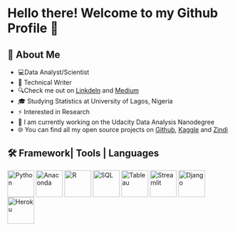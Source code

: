 # Hello there! Welcome to my Github Profile 👋

## :book: About Me
- 💻Data Analyst/Scientist
- 🔭 Technical Writer
- 🔍Check me out on [Linkdeln](https://www.linkedin.com/in/margaret-awojide/) and [Medium](https://medium.com/@margaretawojide)
- 🎓 Studying Statistics at University of Lagos, Nigeria
- ⚡ Interested in Research
- 🌱 I am currently working on the Udacity Data Analysis Nanodegree
- 🌐 You can find all my open source projects on [Github](https://github.com/awojidetola), [Kaggle](https://www.kaggle.com/awojidemargaret) and [Zindi](https://zindi.africa/users/awojide)

<!--
**awojidetola/awojidetola** is a ✨ _special_ ✨ repository because its `README.md` (this file) appears on your GitHub profile.

Here are some ideas to get you started:
- 🔭 I’m currently working on ...
- 🌱 I’m currently learning ...
- 👯 I’m looking to collaborate on ...
- 🤔 I’m looking for help with ...
- 💬 Ask me about ...
- 📫 How to reach me: ...
- 😄 Pronouns: ...
- ⚡ Fun fact: ...
Tableau Streamlit Heroku Django
-->

## 🛠 Framework| Tools | Languages
[<img src="https://upload.wikimedia.org/wikipedia/commons/thumb/c/c3/Python-logo-notext.svg/1200px-Python-logo-notext.svg.png" height="60em" align="center" alt="Python" title="Python"/>](https://github.com/awojidetola)
[<img src="https://pydata.org/amsterdam2018/media/sponsor_files/Anaconda_stacked_RGB.png" height="60em" align="center" alt="Anaconda" title="Anaconda"/>](https://github.com/awojidetola)
[<img src="https://encrypted-tbn0.gstatic.com/images?q=tbn:ANd9GcQ8diGKg92SXPgrCNfDICWBS2-qYmUF5RnWtdxOVb5X0Hxi6PH5M-5P48Wz6ZHj2WEroRU&usqp=CAU" height="60em" align="center" alt="R" title="R"/>](https://github.com/awojidetola)
[<img src="https://cdn1.vectorstock.com/i/1000x1000/77/50/sql-database-icon-logo-design-ui-or-ux-app-vector-17507750.jpg" height="60em" align="center" alt="SQL" title="SQL"/>](https://github.com/awojidetola)
[<img src="https://logos-world.net/wp-content/uploads/2021/10/Tableau-Emblem.png" height="60em" align="center" alt="Tableau" title="Tableau"/>](https://github.com/awojidetola)
[<img src="https://streamlit.io/images/brand/streamlit-logo-primary-colormark-darktext.png" height="60em" align="center" alt="Streamlit" title="Streamlit"/>](https://github.com/awojidetola)
[<img src="https://upload.wikimedia.org/wikipedia/commons/thumb/7/75/Django_logo.svg/2560px-Django_logo.svg.png" height="60em" align="center" alt="Django" title="Django"/>](https://github.com/awojidetola)
[<img src="https://upload.wikimedia.org/wikipedia/commons/thumb/e/ec/Heroku_logo.svg/2560px-Heroku_logo.svg.png" height="60em" align="center" alt="Heroku" title="Heroku"/>](https://github.com/awojidetola)
